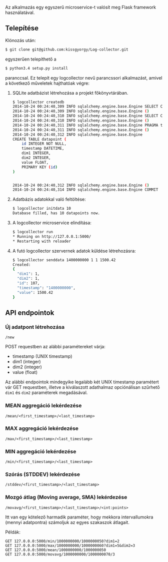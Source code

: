Az alkalmazás egy egyszerű microservice-t valósít meg Flask framework használatával.

## Telepítése 

Klónozás után:
   
```bash
$ git clone git@github.com:kissgyorgy/Log-collector.git
```

egyszerűen telepíthető a 
    
```bash
$ python3.4 setup.py install 
```

paranccsal. Ez telepít egy logcollector nevű parancssori alkalmazást, amivel a következő műveletek hajthatóak végre:

1. SQLite adatbázist létrehozása a projekt főkönyvtárában.

    ```bash
    $ logcollector createdb
    2014-10-24 00:24:40,309 INFO sqlalchemy.engine.base.Engine SELECT CAST('test plain returns' AS VARCHAR(60)) AS anon_1
    2014-10-24 00:24:40,309 INFO sqlalchemy.engine.base.Engine ()
    2014-10-24 00:24:40,310 INFO sqlalchemy.engine.base.Engine SELECT CAST('test unicode returns' AS VARCHAR(60)) AS anon_1
    2014-10-24 00:24:40,310 INFO sqlalchemy.engine.base.Engine ()
    2014-10-24 00:24:40,311 INFO sqlalchemy.engine.base.Engine PRAGMA table_info("datapoint")
    2014-10-24 00:24:40,311 INFO sqlalchemy.engine.base.Engine ()
    2014-10-24 00:24:40,312 INFO sqlalchemy.engine.base.Engine
    CREATE TABLE datapoint (
        id INTEGER NOT NULL,
        timestamp DATETIME,
        dim1 INTEGER,
        dim2 INTEGER,
        value FLOAT,
        PRIMARY KEY (id)
    )


    2014-10-24 00:24:40,312 INFO sqlalchemy.engine.base.Engine ()
    2014-10-24 00:24:40,314 INFO sqlalchemy.engine.base.Engine COMMIT
    ```

2. Adatbázis adatokkal való feltöltése:

    ```bash
    $ logcollector initdata 10
    Database filled, has 10 datapoints now.
    ```

3. A logcollector microservice elindítása:

    ```bash
    $ logcollector run
    * Running on http://127.0.0.1:5000/
    * Restarting with reloader
    ```

4. A futó logcollector szervernek adatok küldése létrehozásra:
    
    ```bash
    $ logcollector senddata 1400000000 1 1 1500.42
    Created:
    {
      "dim1": 1,
      "dim2": 1,
      "id": 107,
      "timestamp": "1400000000",
      "value": 1500.42
    }
    ```


## API endpointok

### Új adatpont létrehozása

    /new

POST requestben az alábbi paramétereket várja:
- timestamp (UNIX timestamp)
- dim1 (integer)
- dim2 (integer)
- value (float)

Az alábbi endpointok mindegyike legalább két UNIX timestamp paramétert vár GET requestben, illetve a kiválaszott adathalmaz opciónálisan szűrhető `dim1` és `dim2` paraméterek megadásával.

### MEAN aggregáció lekérdezése

    /mean/<first_timestamp>/<last_timestamp>


### MAX aggregáció lekérdezése

    /max/<first_timestamp>/<last_timestamp>


### MIN aggregáció lekérdezése

    /min/<first_timestamp>/<last_timestamp>

### Szórás (STDDEV) lekérdezése

    /stddev/<first_timestamp>/<last_timestamp>


### Mozgó átlag (Moving average, SMA) lekérdezése

    /movavg/<first_timestamp>/<last_timestamp>/<int:points>

Itt van egy kötelező harmadik paraméter, hogy mekkora intervallumokra (mennyi adatpontra) számoljuk az egyes szakaszok átlagait.


Példák:
    
    GET 127.0.0.0:5000/min/1000000000/1000000050?dim1=2
    GET 127.0.0.0:5000/max/1000000000/1000000060?dim1=5&dim2=3
    GET 127.0.0.0:5000/mean/1000000000/1000000050
    GET 127.0.0.0:5000/movavg/1000000000/1000000070/3

